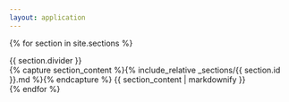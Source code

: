 ```yaml
---
layout: application
---
```


{% for section in site.sections %}
  <div class="divider">{{ section.divider }}</div>
  <section id="{{ section.id }}" class="section">
    <div class="container">
      {% capture section_content %}{% include_relative _sections/{{ section.id }}.md %}{% endcapture %}
      {{ section_content | markdownify }}
    </div>
  </section>  
{% endfor %}
